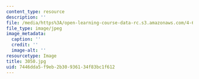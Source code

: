```yaml
---
content_type: resource
description: ''
file: /media/https%3A/open-learning-course-data-rc.s3.amazonaws.com/4-614-religious-architecture-and-islamic-cultures-fall-2002/7446dda5f9eb2b30936134f83bc1f612_3050.jpg
file_type: image/jpeg
image_metadata:
  caption: ''
  credit: ''
  image-alt: ''
resourcetype: Image
title: 3050.jpg
uid: 7446dda5-f9eb-2b30-9361-34f83bc1f612
---
```

